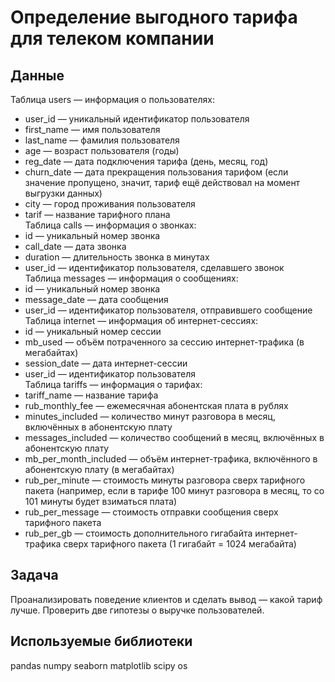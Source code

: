 # **Определение выгодного тарифа для телеком компании**
## **Данные**
Таблица users — информация о пользователях:<br>
- user_id — уникальный идентификатор пользователя<br>
- first_name — имя пользователя<br>
- last_name — фамилия пользователя<br>
- age — возраст пользователя (годы)<br>
- reg_date — дата подключения тарифа (день, месяц, год)<br>
- churn_date — дата прекращения пользования тарифом (если значение пропущено, значит, тариф ещё действовал на момент выгрузки данных)<br>
- city — город проживания пользователя<br>
- tarif — название тарифного плана<br>
Таблица calls — информация о звонках:<br>
- id — уникальный номер звонка<br>
- call_date — дата звонка<br>
- duration — длительность звонка в минутах<br>
- user_id — идентификатор пользователя, сделавшего звонок<br>
Таблица messages — информация о сообщениях:<br>
- id — уникальный номер звонка<br>
- message_date — дата сообщения<br>
- user_id — идентификатор пользователя, отправившего сообщение<br>
Таблица internet — информация об интернет-сессиях:<br>
- id — уникальный номер сессии<br>
- mb_used — объём потраченного за сессию интернет-трафика (в мегабайтах)<br>
- session_date — дата интернет-сессии<br>
- user_id — идентификатор пользователя<br>
Таблица tariffs — информация о тарифах:<br>
- tariff_name — название тарифа<br>
- rub_monthly_fee — ежемесячная абонентская плата в рублях<br>
- minutes_included — количество минут разговора в месяц, включённых в абонентскую плату<br>
- messages_included — количество сообщений в месяц, включённых в абонентскую плату<br>
- mb_per_month_included — объём интернет-трафика, включённого в абонентскую плату (в мегабайтах)<br>
- rub_per_minute — стоимость минуты разговора сверх тарифного пакета (например, если в тарифе 100 минут разговора в месяц, то со 101 минуты будет взиматься плата)<br>
- rub_per_message — стоимость отправки сообщения сверх тарифного пакета<br>
- rub_per_gb — стоимость дополнительного гигабайта интернет-трафика сверх тарифного пакета (1 гигабайт = 1024 мегабайта)<br>

## **Задача**

Проанализировать поведение клиентов и сделать вывод — какой тариф лучше. Проверить две гипотезы о выручке пользователей.

## **Используемые библиотеки**
pandas
numpy
seaborn
matplotlib
scipy
os